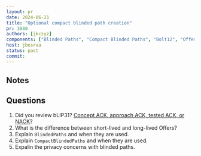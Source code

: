 ```yaml
---
layout: pr
date: 2024-06-21
title: "Optional compact blinded path creation"
pr: 3080
authors: [jkczyz]
components: ["Blinded Paths", "Compact Blinded Paths", "Bolt12", "Offer"]
host: jbesraa
status: past
commit:
---
```


## Notes

## Questions
1. Did you review bLIP31? [Concept ACK, approach ACK, tested ACK, or
   NACK](https://github.com/lightningdevkit/rust-lightning/blob/master/CONTRIBUTING.md#peer-review)?
2. What is the difference between short-lived and long-lived Offers?
3. Explain `BlindedPaths` and when they are used.
4. Explain `CompactBlindedPaths` and when they are used.
5. Expalin the privacy concerns with blinded paths.

[ldk/3080]: https://github.com/lightningdevkit/rust-lightning/pull/3080
[bolt/12]: https://github.com/lightning/bolts/blob/9118a8f6be5bc08b7bc28fc2b4ebfed433900a9c/12-offer-encoding.md
